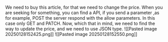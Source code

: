 We need to buy this article, for that we need to change the price. When you are seeking for something, you can find a API, if you send a parameter ,as for example, POST the server respond with the allow parameters. In this case only GET and PATCH.
Now, which that in mind, we need to find the way to update the price, and we need to use JSON type.
![[Pasted image 20250128152425.png]]
![[Pasted image 20250128152550.png]]